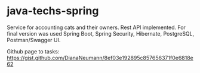 # java-techs-spring
Service for accounting cats and their owners. Rest API implemented. For final version was used Spring Boot, Spring Security, Hibernate, PostgreSQL, Postman/Swagger UI.

Github page to tasks:
https://gist.github.com/DianaNeumann/8ef03e192895c857656371f0e6818e62
